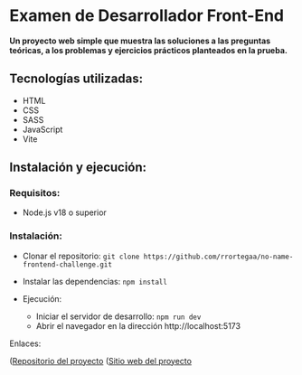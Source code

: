 # Examen de Desarrollador Front-End

__Un proyecto web simple que muestra las soluciones a las preguntas teóricas, a los problemas y ejercicios prácticos planteados en la prueba.__

## Tecnologías utilizadas:

- HTML
- CSS
- SASS
- JavaScript
- Vite

## Instalación y ejecución:

### Requisitos:

- Node.js v18 o superior

### Instalación:

- Clonar el repositorio: ```git clone https://github.com/rrortegaa/no-name-frontend-challenge.git```
- Instalar las dependencias: ```npm install```
- Ejecución:

    - Iniciar el servidor de desarrollo: ```npm run dev```
    - Abrir el navegador en la dirección http://localhost:5173


Enlaces:

([Repositorio del proyecto](https://github.com/rrortegaa/no-name-frontend-challenge.git)
([Sitio web del proyecto](https://www.somewebsite.com)